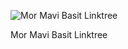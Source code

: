 ![Mor Mavi Basit Linktree](https://raw.githubusercontent.comRasdiantNW/Mor-Mavi-Basit-Linktree/blob/main/mor-mavi.png)


Mor Mavi Basit Linktree
